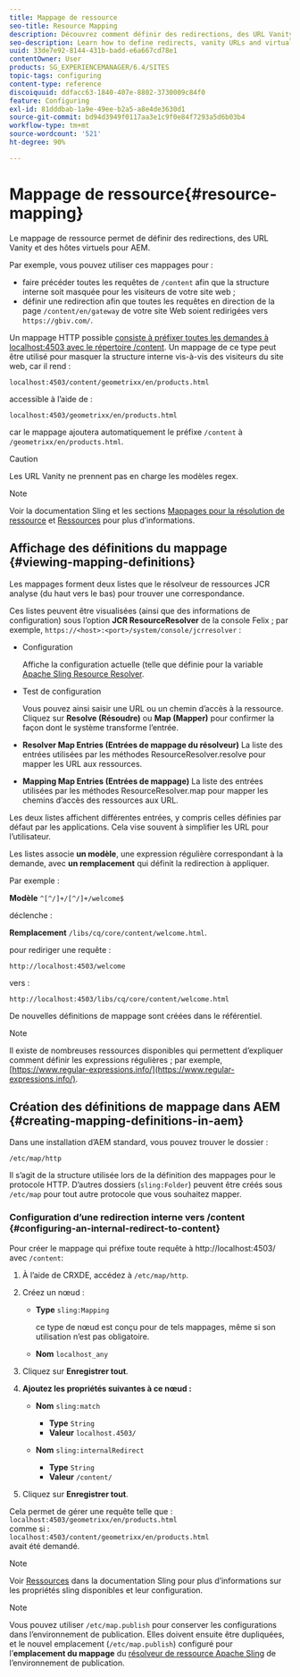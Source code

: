 ```yaml
---
title: Mappage de ressource
seo-title: Resource Mapping
description: Découvrez comment définir des redirections, des URL Vanity et les hôtes virtuels pour AEM à l’aide du mappage de ressource.
seo-description: Learn how to define redirects, vanity URLs and virtual hosts for AEM by using resource mapping.
uuid: 33de7e92-8144-431b-badd-e6a667cd78e1
contentOwner: User
products: SG_EXPERIENCEMANAGER/6.4/SITES
topic-tags: configuring
content-type: reference
discoiquuid: ddfacc63-1840-407e-8802-3730009c84f0
feature: Configuring
exl-id: 81dddbab-1a9e-49ee-b2a5-a8e4de3630d1
source-git-commit: bd94d3949f0117aa3e1c9f0e84f7293a5d6b03b4
workflow-type: tm+mt
source-wordcount: '521'
ht-degree: 90%

---
```


# Mappage de ressource{#resource-mapping}

Le mappage de ressource permet de définir des redirections, des URL Vanity et des hôtes virtuels pour AEM.

Par exemple, vous pouvez utiliser ces mappages pour :

* faire précéder toutes les requêtes de `/content` afin que la structure interne soit masquée pour les visiteurs de votre site web ;
* définir une redirection afin que toutes les requêtes en direction de la page `/content/en/gateway` de votre site Web soient redirigées vers `https://gbiv.com/`.

Un mappage HTTP possible [ consiste à préfixer toutes les demandes à localhost:4503 avec le répertoire /content](#configuring-an-internal-redirect-to-content). Un mappage de ce type peut être utilisé pour masquer la structure interne vis-à-vis des visiteurs du site web, car il rend :

`localhost:4503/content/geometrixx/en/products.html`

accessible à l’aide de :

`localhost:4503/geometrixx/en/products.html`

car le mappage ajoutera automatiquement le préfixe `/content` à `/geometrixx/en/products.html`.

>[!CAUTION]
>
>Les URL Vanity ne prennent pas en charge les modèles regex.

>[!NOTE]
>
>Voir la documentation Sling et les sections [Mappages pour la résolution de ressource](https://sling.apache.org/site/resources.html) et [Ressources](https://sling.apache.org/site/mappings-for-resource-resolution.html) pour plus d’informations.

## Affichage des définitions du mappage {#viewing-mapping-definitions}

Les mappages forment deux listes que le résolveur de ressources JCR analyse (du haut vers le bas) pour trouver une correspondance.

Ces listes peuvent être visualisées (ainsi que des informations de configuration) sous l’option **JCR ResourceResolver** de la console Felix ; par exemple, `https://<host>:<port>/system/console/jcrresolver` :

* Configuration

   Affiche la configuration actuelle (telle que définie pour la variable [Apache Sling Resource Resolver](/help/sites-deploying/osgi-configuration-settings.md).

* Test de configuration

   Vous pouvez ainsi saisir une URL ou un chemin d’accès à la ressource. Cliquez sur **Resolve (Résoudre)** ou **Map (Mapper)** pour confirmer la façon dont le système transforme l’entrée.

* **Resolver Map Entries (Entrées de mappage du résolveur)** La liste des entrées utilisées par les méthodes ResourceResolver.resolve pour mapper les URL aux ressources. 

* **Mapping Map Entries (Entrées de mappage)** La liste des entrées utilisées par les méthodes ResourceResolver.map pour mapper les chemins d’accès des ressources aux URL.

Les deux listes affichent différentes entrées, y compris celles définies par défaut par les applications. Cela vise souvent à simplifier les URL pour l’utilisateur. 

Les listes associe **un modèle**, une expression régulière correspondant à la demande, avec **un remplacement** qui définit la redirection à appliquer.

Par exemple :

**Modèle** `^[^/]+/[^/]+/welcome$`

déclenche :

**Remplacement** `/libs/cq/core/content/welcome.html`.

pour rediriger une requête :

`http://localhost:4503/welcome`

vers :

`http://localhost:4503/libs/cq/core/content/welcome.html`

De nouvelles définitions de mappage sont créées dans le référentiel.

>[!NOTE]
>
>Il existe de nombreuses ressources disponibles qui permettent d’expliquer comment définir les expressions régulières ; par exemple, [https://www.regular-expressions.info/](https://www.regular-expressions.info/).

## Création des définitions de mappage dans AEM {#creating-mapping-definitions-in-aem}

Dans une installation d’AEM standard, vous pouvez trouver le dossier :

`/etc/map/http`

Il s’agit de la structure utilisée lors de la définition des mappages pour le protocole HTTP. D’autres dossiers (`sling:Folder`) peuvent être créés sous `/etc/map` pour tout autre protocole que vous souhaitez mapper.

### Configuration d’une redirection interne vers /content {#configuring-an-internal-redirect-to-content}

Pour créer le mappage qui préfixe toute requête à http://localhost:4503/ avec `/content`:

1. À l’aide de CRXDE, accédez à `/etc/map/http`.

1. Créez un nœud :

   * **Type** `sling:Mapping`

        ce type de nœud est conçu pour de tels mappages, même si son utilisation n’est pas obligatoire.

   * **Nom** `localhost_any`

1. Cliquez sur **Enregistrer tout**.
1. **Ajoutez les propriétés suivantes à ce nœud :**

   * **Nom** `sling:match`

      * **Type** `String`
      * **Valeur** `localhost.4503/`
   * **Nom** `sling:internalRedirect`

      * **Type** `String`
      * **Valeur** `/content/`


1. Cliquez sur **Enregistrer tout**.

Cela permet de gérer une requête telle que :\
`localhost:4503/geometrixx/en/products.html`\
comme si :\
`localhost:4503/content/geometrixx/en/products.html`\
avait été demandé.

>[!NOTE]
>
>Voir [Ressources](https://sling.apache.org/site/mappings-for-resource-resolution.html) dans la documentation Sling pour plus d’informations sur les propriétés sling disponibles et leur configuration.

>[!NOTE]
>
>Vous pouvez utiliser `/etc/map.publish` pour conserver les configurations dans l’environnement de publication. Elles doivent ensuite être dupliquées, et le nouvel emplacement (`/etc/map.publish`) configuré pour l’**emplacement du mappage** du [résolveur de ressource Apache Sling](/help/sites-deploying/osgi-configuration-settings.md#apacheslingresourceresolver) de l’environnement de publication.
